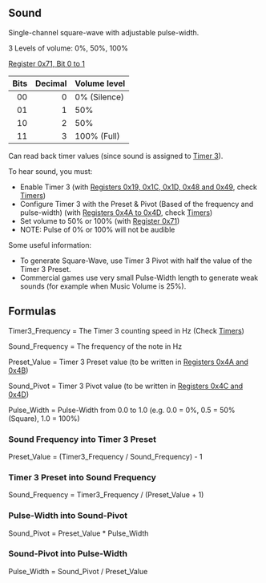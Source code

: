 ## Sound

Single-channel square-wave with adjustable pulse-width.

3 Levels of volume: 0%, 50%, 100%

[Register 0x71, Bit 0 to 1](PM_Registers.md "wikilink")

| Bits | Decimal | Volume level |
|-----:|--------:|--------------|
|   00 |       0 | 0% (Silence) |
|   01 |       1 | 50%          |
|   10 |       2 | 50%          |
|   11 |       3 | 100% (Full)  |

Can read back timer values (since sound is assigned to [Timer 3](Timers.md "wikilink")).

To hear sound, you must:

- Enable Timer 3 (with [Registers 0x19, 0x1C, 0x1D, 0x48 and
  0x49](PM_Registers.md "wikilink"), check [Timers](Timers.md "wikilink"))
- Configure Timer 3 with the Preset & Pivot (Based of the frequency
  and pulse-width) (with [Registers 0x4A to
  0x4D](PM_Registers.md "wikilink"), check [Timers](Timers.md "wikilink"))
- Set volume to 50% or 100% (with [Register
  0x71](PM_Registers.md "wikilink"))
- NOTE: Pulse of 0% or 100% will not be audible

Some useful information:

- To generate Square-Wave, use Timer 3 Pivot with half the value of the Timer 3 Preset.
- Commercial games use very small Pulse-Width length to generate weak sounds (for example when Music Volume is 25%).

## Formulas

Timer3_Frequency = The Timer 3 counting speed in Hz (Check [Timers](Timers.md "wikilink"))

Sound_Frequency = The frequency of the note in Hz

Preset_Value = Timer 3 Preset value (to be written in [Registers 0x4A and 0x4B](PM_Registers.md "wikilink"))

Sound_Pivot = Timer 3 Pivot value (to be written in [Registers 0x4C and 0x4D](PM_Registers.md "wikilink"))

Pulse_Width = Pulse-Width from 0.0 to 1.0 (e.g. 0.0 = 0%, 0.5 = 50% (Square), 1.0 = 100%)

### Sound Frequency into Timer 3 Preset

Preset_Value = (Timer3_Frequency / Sound_Frequency) - 1

### Timer 3 Preset into Sound Frequency

Sound_Frequency = Timer3_Frequency / (Preset_Value + 1)

### Pulse-Width into Sound-Pivot

Sound_Pivot = Preset_Value \* Pulse_Width

### Sound-Pivot into Pulse-Width

Pulse_Width = Sound_Pivot / Preset_Value
